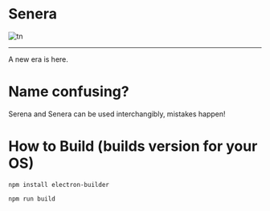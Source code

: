 # Senera
![tn](https://github.com/user-attachments/assets/5f012291-454c-4918-b3b9-6787645b8125)
<hr>
A new era is here.

# Name confusing?
Serena and Senera can be used interchangibly, mistakes happen!
# How to Build (builds version for your OS)
``npm install electron-builder``

``npm run build``
